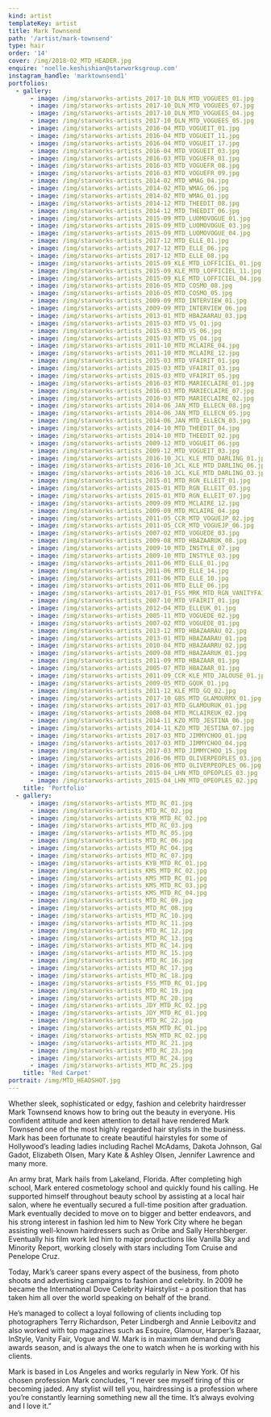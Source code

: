 ```yaml
---
kind: artist
templateKey: artist
title: Mark Townsend
path: '/artist/mark-townsend'
type: hair
order: '14'
cover: /img/2018-02_MTD_HEADER.jpg
enquire: 'noelle.keshishian@starworksgroup.com'
instagram_handle: 'marktownsend1'
portfolios:
  - gallery:
      - image: /img/starworks-artists_2017-10_DLN_MTD_VOGUEES_01.jpg
      - image: /img/starworks-artists_2017-10_DLN_MTD_VOGUEES_07.jpg
      - image: /img/starworks-artists_2017-10_DLN_MTD_VOGUEES_04.jpg
      - image: /img/starworks-artists_2017-10_DLN_MTD_VOGUEES_05.jpg
      - image: /img/starworks-artists_2016-04_MTD_VOGUEIT_01.jpg
      - image: /img/starworks-artists_2016-04_MTD_VOGUEIT_11.jpg
      - image: /img/starworks-artists_2016-04_MTD_VOGUEIT_17.jpg
      - image: /img/starworks-artists_2016-04_MTD_VOGUEIT_03.jpg
      - image: /img/starworks-artists_2016-03_MTD_VOGUEFR_01.jpg
      - image: /img/starworks-artists_2016-03_MTD_VOGUEFR_08.jpg
      - image: /img/starworks-artists_2016-03_MTD_VOGUEFR_09.jpg
      - image: /img/starworks-artists_2014-02_MTD_WMAG_04.jpg
      - image: /img/starworks-artists_2014-02_MTD_WMAG_06.jpg
      - image: /img/starworks-artists_2014-02_MTD_WMAG_01.jpg
      - image: /img/starworks-artists_2014-12_MTD_THEEDIT_08.jpg
      - image: /img/starworks-artists_2014-12_MTD_THEEDIT_06.jpg
      - image: /img/starworks-artists_2015-09_MTD_LUOMOVOGUE_01.jpg
      - image: /img/starworks-artists_2015-09_MTD_LUOMOVOGUE_03.jpg
      - image: /img/starworks-artists_2015-09_MTD_LUOMOVOGUE_04.jpg
      - image: /img/starworks-artists_2017-12_MTD_ELLE_01.jpg
      - image: /img/starworks-artists_2017-12_MTD_ELLE_06.jpg
      - image: /img/starworks-artists_2017-12_MTD_ELLE_08.jpg
      - image: /img/starworks-artists_2015-09_KLE_MTD_LOFFICIEL_01.jpg
      - image: /img/starworks-artists_2015-09_KLE_MTD_LOFFICIEL_11.jpg
      - image: /img/starworks-artists_2015-09_KLE_MTD_LOFFICIEL_04.jpg
      - image: /img/starworks-artists_2016-05_MTD_COSMO_08.jpg
      - image: /img/starworks-artists_2016-05_MTD_COSMO_05.jpg
      - image: /img/starworks-artists_2009-09_MTD_INTERVIEW_01.jpg
      - image: /img/starworks-artists_2009-09_MTD_INTERVIEW_06.jpg
      - image: /img/starworks-artists_2013-01_MTD_HBAZAARAU_03.jpg
      - image: /img/starworks-artists_2015-03_MTD_VS_01.jpg
      - image: /img/starworks-artists_2015-03_MTD_VS_06.jpg
      - image: /img/starworks-artists_2015-03_MTD_VS_04.jpg
      - image: /img/starworks-artists_2011-10_MTD_MCLAIRE_04.jpg
      - image: /img/starworks-artists_2011-10_MTD_MCLAIRE_12.jpg
      - image: /img/starworks-artists_2015-03_MTD_VFAIRIT_01.jpg
      - image: /img/starworks-artists_2015-03_MTD_VFAIRIT_03.jpg
      - image: /img/starworks-artists_2015-03_MTD_VFAIRIT_05.jpg
      - image: /img/starworks-artists_2016-03_MTD_MARIECLAIRE_01.jpg
      - image: /img/starworks-artists_2016-03_MTD_MARIECLAIRE_07.jpg
      - image: /img/starworks-artists_2016-03_MTD_MARIECLAIRE_02.jpg
      - image: /img/starworks-artists_2014-06_JAN_MTD_ELLECN_08.jpg
      - image: /img/starworks-artists_2014-06_JAN_MTD_ELLECN_05.jpg
      - image: /img/starworks-artists_2014-06_JAN_MTD_ELLECN_03.jpg
      - image: /img/starworks-artists_2014-10_MTD_THEEDIT_04.jpg
      - image: /img/starworks-artists_2014-10_MTD_THEEDIT_02.jpg
      - image: /img/starworks-artists_2009-12_MTD_VOGUEIT_06.jpg
      - image: /img/starworks-artists_2009-12_MTD_VOGUEIT_03.jpg
      - image: /img/starworks-artists_2016-10_JCL_KLE_MTD_DARLING_01.jpg
      - image: /img/starworks-artists_2016-10_JCL_KLE_MTD_DARLING_06.jpg
      - image: /img/starworks-artists_2016-10_JCL_KLE_MTD_DARLING_03.jpg
      - image: /img/starworks-artists_2015-01_MTD_RGN_ELLEIT_01.jpg
      - image: /img/starworks-artists_2015-01_MTD_RGN_ELLEIT_03.jpg
      - image: /img/starworks-artists_2015-01_MTD_RGN_ELLEIT_07.jpg
      - image: /img/starworks-artists_2009-09_MTD_MCLAIRE_12.jpg
      - image: /img/starworks-artists_2009-09_MTD_MCLAIRE_04.jpg
      - image: /img/starworks-artists_2011-05_CCR_MTD_VOGUEJP_02.jpg
      - image: /img/starworks-artists_2011-05_CCR_MTD_VOGUEJP_06.jpg
      - image: /img/starworks-artists_2007-02_MTD_VOGUEDE_03.jpg
      - image: /img/starworks-artists_2009-08_MTD_HBAZAARUK_08.jpg
      - image: /img/starworks-artists_2009-10_MTD_INSTYLE_07.jpg
      - image: /img/starworks-artists_2009-10_MTD_INSTYLE_03.jpg
      - image: /img/starworks-artists_2011-06_MTD_ELLE_01.jpg
      - image: /img/starworks-artists_2011-06_MTD_ELLE_14.jpg
      - image: /img/starworks-artists_2011-06_MTD_ELLE_10.jpg
      - image: /img/starworks-artists_2011-06_MTD_ELLE_06.jpg
      - image: /img/starworks-artists_2017-01_FSS_MRK_MTD_RGN_VANITYFAIR_01.jpg
      - image: /img/starworks-artists_2007-10_MTD_VFAIRIT_01.jpg
      - image: /img/starworks-artists_2012-04_MTD_ELLEUK_01.jpg
      - image: /img/starworks-artists_2005-11_MTD_VOGUEDE_02.jpg
      - image: /img/starworks-artists_2007-02_MTD_VOGUEDE_01.jpg
      - image: /img/starworks-artists_2013-12_MTD_HBAZAARAU_02.jpg
      - image: /img/starworks-artists_2013-01_MTD_HBAZAARAU_01.jpg
      - image: /img/starworks-artists_2010-04_MTD_HBAZAARRU_02.jpg
      - image: /img/starworks-artists_2009-08_MTD_HBAZAARUK_01.jpg
      - image: /img/starworks-artists_2011-09_MTD_HBAZAAR_01.jpg
      - image: /img/starworks-artists_2005-07_MTD_HBAZAAR_01.jpg
      - image: /img/starworks-artists_2011-09_CCR_KLE_MTD_JALOUSE_01.jpg
      - image: /img/starworks-artists_2009-05_MTD_GQUK_01.jpg
      - image: /img/starworks-artists_2011-12_KLE_MTD_GQ_02.jpg
      - image: /img/starworks-artists_2017-10_GBS_MTD_GLAMOURMX_01.jpg
      - image: /img/starworks-artists_2017-03_MTD_GLAMOURUK_01.jpg
      - image: /img/starworks-artists_2008-04_MTD_MCLAIREUK_02.jpg
      - image: /img/starworks-artists_2014-11_KZO_MTD_JESTINA_06.jpg
      - image: /img/starworks-artists_2014-11_KZO_MTD_JESTINA_07.jpg
      - image: /img/starworks-artists_2017-03_MTD_JIMMYCHOO_01.jpg
      - image: /img/starworks-artists_2017-03_MTD_JIMMYCHOO_04.jpg
      - image: /img/starworks-artists_2017-03_MTD_JIMMYCHOO_15.jpg
      - image: /img/starworks-artists_2016-06_MTD_OLIVERPEOPLES_03.jpg
      - image: /img/starworks-artists_2016-06_MTD_OLIVERPEOPLES_06.jpg
      - image: /img/starworks-artists_2015-04_LHN_MTD_OPEOPLES_03.jpg
      - image: /img/starworks-artists_2015-04_LHN_MTD_OPEOPLES_02.jpg
    title: 'Portfolio'
  - gallery:
      - image: /img/starworks-artists_MTD_RC_01.jpg
      - image: /img/starworks-artists_MTD_RC_02.jpg
      - image: /img/starworks-artists_KYB_MTD_RC_02.jpg
      - image: /img/starworks-artists_MTD_RC_03.jpg
      - image: /img/starworks-artists_MTD_RC_05.jpg
      - image: /img/starworks-artists_MTD_RC_06.jpg
      - image: /img/starworks-artists_MTD_RC_04.jpg
      - image: /img/starworks-artists_MTD_RC_07.jpg
      - image: /img/starworks-artists_KYB_MTD_RC_01.jpg
      - image: /img/starworks-artists_KMS_MTD_RC_02.jpg
      - image: /img/starworks-artists_KMS_MTD_RC_01.jpg
      - image: /img/starworks-artists_KMS_MTD_RC_03.jpg
      - image: /img/starworks-artists_KMS_MTD_RC_04.jpg
      - image: /img/starworks-artists_MTD_RC_09.jpg
      - image: /img/starworks-artists_MTD_RC_08.jpg
      - image: /img/starworks-artists_MTD_RC_10.jpg
      - image: /img/starworks-artists_MTD_RC_11.jpg
      - image: /img/starworks-artists_MTD_RC_12.jpg
      - image: /img/starworks-artists_MTD_RC_13.jpg
      - image: /img/starworks-artists_MTD_RC_14.jpg
      - image: /img/starworks-artists_MTD_RC_15.jpg
      - image: /img/starworks-artists_MTD_RC_16.jpg
      - image: /img/starworks-artists_MTD_RC_17.jpg
      - image: /img/starworks-artists_MTD_RC_18.jpg
      - image: /img/starworks-artists_FSS_MTD_RC_01.jpg
      - image: /img/starworks-artists_MTD_RC_19.jpg
      - image: /img/starworks-artists_MTD_RC_20.jpg
      - image: /img/starworks-artists_JDY_MTD_RC_02.jpg
      - image: /img/starworks-artists_JDY_MTD_RC_01.jpg
      - image: /img/starworks-artists_MTD_RC_22.jpg
      - image: /img/starworks-artists_MSN_MTD_RC_01.jpg
      - image: /img/starworks-artists_MSN_MTD_RC_02.jpg
      - image: /img/starworks-artists_MTD_RC_21.jpg
      - image: /img/starworks-artists_MTD_RC_23.jpg
      - image: /img/starworks-artists_MTD_RC_24.jpg
      - image: /img/starworks-artists_MTD_RC_25.jpg
    title: 'Red Carpet'
portrait: /img/MTD_HEADSHOT.jpg
---
```

Whether sleek, sophisticated or edgy, fashion and celebrity hairdresser Mark Townsend knows how to bring out the beauty in everyone. His confident attitude and keen attention to detail have rendered Mark Townsend one of the most highly regarded hair stylists in the business. Mark has been fortunate to create beautiful hairstyles for some of Hollywood’s leading ladies including Rachel McAdams, Dakota Johnson, Gal Gadot, Elizabeth Olsen, Mary Kate & Ashley Olsen, Jennifer Lawrence and many more.

An army brat, Mark hails from Lakeland, Florida. After completing high school, Mark entered cosmetology school and quickly found his calling. He supported himself throughout beauty school by assisting at a local hair salon, where he eventually secured a full-time position after graduation.  Mark eventually decided to move on to bigger and better endeavors, and his strong interest in fashion led him to New York City where he began assisting well-known hairdressers such as Oribe and Sally Hershberger. Eventually his film work led him to major productions like Vanilla Sky and Minority Report, working closely with stars including Tom Cruise and Penelope Cruz.

Today, Mark’s career spans every aspect of the business, from photo shoots and advertising campaigns to fashion and celebrity. In 2009 he became the International Dove Celebrity Hairstylist – a position that has  taken him all over the world speaking on behalf of the brand.

He’s managed to collect a loyal following of clients including top photographers Terry Richardson, Peter Lindbergh and Annie Leibovitz and also worked with top magazines such as Esquire, Glamour, Harper’s Bazaar, InStyle, Vanity Fair, Vogue and W. Mark is in maximum demand during awards season, and is always the one to watch when he is working with his clients.

Mark is based in Los Angeles and works regularly in New York. Of his chosen profession Mark concludes, “I never see myself tiring of this or becoming jaded. Any stylist will tell you, hairdressing is a profession where you’re constantly learning something new all the time. It’s always evolving and I love it.”